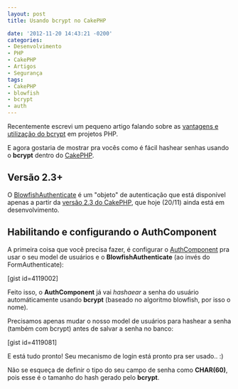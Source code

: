 ```yaml
---
layout: post
title: Usando bcrypt no CakePHP

date: '2012-11-20 14:43:21 -0200'
categories:
- Desenvolvimento
- PHP
- CakePHP
- Artigos
- Segurança
tags:
- CakePHP
- blowfish
- bcrypt
- auth
---
```

<p>Recentemente escrevi um pequeno artigo falando sobre as <a title="Criptografando senhas no PHP usando bcrypt (Blowfish)" href="http://blog.thiagobelem.net/criptografando-senhas-no-php-usando-bcrypt-blowfish/">vantagens e utilização do bcrypt</a> em projetos PHP.</p>
<p>E agora gostaria de mostrar pra vocês como é fácil hashear senhas usando o <strong>bcrypt</strong> dentro do <a href="http://blog.thiagobelem.net/frameworks/cakephp/">CakePHP</a>.</p>
<h2>Versão 2.3+</h2>
<p>O <a href="https://github.com/cakephp/cakephp/blob/2.3/lib/Cake/Controller/Component/Auth/BlowfishAuthenticate.php" target="_blank">BlowfishAuthenticate</a> é um "objeto" de autenticação que está disponível apenas a partir da <a href="https://github.com/cakephp/cakephp/tree/2.3" target="_blank">versão 2.3 do CakePHP</a>, que hoje (20/11) ainda está em desenvolvimento.</p>
<h2>Habilitando e configurando o AuthComponent</h2>
<p>A primeira coisa que você precisa fazer, é configurar o <a href="http://book.cakephp.org/2.0/en/core-libraries/components/authentication.html" target="_blank">AuthComponent</a> pra usar o seu model de usuários e o <strong>BlowfishAuthenticate</strong> (ao invés do FormAuthenticate):</p>
<p>[gist id=4119002]</p>
<p>Feito isso, o <strong>AuthComponent</strong> já vai <em>hashaear</em> a senha do usuário automáticamente usando <strong>bcrypt</strong> (baseado no algoritmo blowfish, por isso o nome).</p>
<p>Precisamos apenas mudar o nosso model de usuários para hashear a senha (também com bcrypt) antes de salvar a senha no banco:</p>
<p>[gist id=4119081]</p>
<p>E está tudo pronto! Seu mecanismo de login está pronto pra ser usado.. :)</p>
<p>Não se esqueça de definir o tipo do seu campo de senha como <strong>CHAR(60)</strong>, pois esse é o tamanho do hash gerado pelo <strong>bcrypt</strong>.</p>
